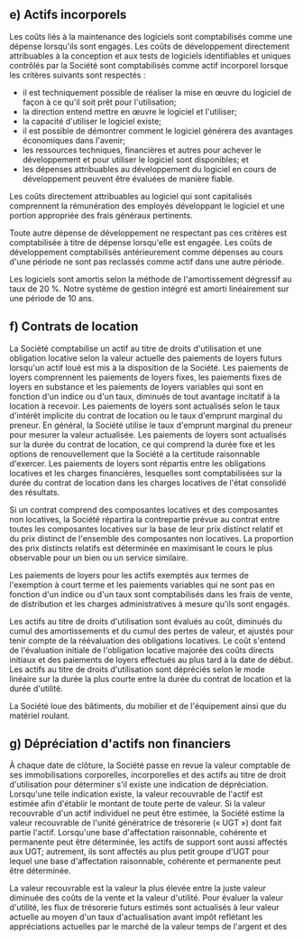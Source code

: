 ## e) Actifs incorporels

Les coûts liés à la maintenance des logiciels sont comptabilisés comme une dépense lorsqu'ils sont engagés. Les coûts de développement directement attribuables à la conception et aux tests de logiciels identifiables et uniques contrôlés par la Société sont comptabilisés comme actif incorporel lorsque les critères suivants sont respectés :

- il est techniquement possible de réaliser la mise en œuvre du logiciel de façon à ce qu'il soit prêt pour l'utilisation;
- la direction entend mettre en œuvre le logiciel et l'utiliser;
- la capacité d'utiliser le logiciel existe;
- il est possible de démontrer comment le logiciel générera des avantages économiques dans l'avenir;
- les ressources techniques, financières et autres pour achever le développement et pour utiliser le logiciel sont disponibles; et
- les dépenses attribuables au développement du logiciel en cours de développement peuvent être évaluées de manière fiable.

Les coûts directement attribuables au logiciel qui sont capitalisés comprennent la rémunération des employés développant le logiciel et une portion appropriée des frais généraux pertinents.

Toute autre dépense de développement ne respectant pas ces critères est comptabilisée à titre de dépense lorsqu'elle est engagée. Les coûts de développement comptabilisés antérieurement comme dépenses au cours d'une période ne sont pas reclassés comme actif dans une autre période.

Les logiciels sont amortis selon la méthode de l'amortissement dégressif au taux de 20 %. Notre système de gestion intégré est amorti linéairement sur une période de 10 ans.

## f) Contrats de location

La Société comptabilise un actif au titre de droits d'utilisation et une obligation locative selon la valeur actuelle des paiements de loyers futurs lorsqu'un actif loué est mis à la disposition de la Société. Les paiements de loyers comprennent les paiements de loyers fixes, les paiements fixes de loyers en substance et les paiements de loyers variables qui sont en fonction d'un indice ou d'un taux, diminués de tout avantage incitatif à la location à recevoir. Les paiements de loyers sont actualisés selon le taux d'intérêt implicite du contrat de location ou le taux d'emprunt marginal du preneur. En général, la Société utilise le taux d'emprunt marginal du preneur pour mesurer la valeur actualisée. Les paiements de loyers sont actualisés sur la durée du contrat de location, ce qui comprend la durée fixe et les options de renouvellement que la Société a la certitude raisonnable d'exercer. Les paiements de loyers sont répartis entre les obligations locatives et les charges financières, lesquelles sont comptabilisées sur la durée du contrat de location dans les charges locatives de l'état consolidé des résultats.

Si un contrat comprend des composantes locatives et des composantes non locatives, la Société répartira la contrepartie prévue au contrat entre toutes les composantes locatives sur la base de leur prix distinct relatif et du prix distinct de l'ensemble des composantes non locatives. La proportion des prix distincts relatifs est déterminée en maximisant le cours le plus observable pour un bien ou un service similaire.

Les paiements de loyers pour les actifs exemptés aux termes de l'exemption à court terme et les paiements variables qui ne sont pas en fonction d'un indice ou d'un taux sont comptabilisés dans les frais de vente, de distribution et les charges administratives à mesure qu'ils sont engagés.

Les actifs au titre de droits d'utilisation sont évalués au coût, diminués du cumul des amortissements et du cumul des pertes de valeur, et ajustés pour tenir compte de la réévaluation des obligations locatives. Le coût s'entend de l'évaluation initiale de l'obligation locative majorée des coûts directs initiaux et des paiements de loyers effectués au plus tard à la date de début. Les actifs au titre de droits d'utilisation sont dépréciés selon le mode linéaire sur la durée la plus courte entre la durée du contrat de location et la durée d'utilité.

La Société loue des bâtiments, du mobilier et de l'équipement ainsi que du matériel roulant.

## g) Dépréciation d'actifs non financiers

À chaque date de clôture, la Société passe en revue la valeur comptable de ses immobilisations corporelles, incorporelles et des actifs au titre de droit d'utilisation pour déterminer s'il existe une indication de dépréciation. Lorsqu'une telle indication existe, la valeur recouvrable de l'actif est estimée afin d'établir le montant de toute perte de valeur. Si la valeur recouvrable d'un actif individuel ne peut être estimée, la Société estime la valeur recouvrable de l'unité génératrice de trésorerie (« UGT ») dont fait partie l'actif. Lorsqu'une base d'affectation raisonnable, cohérente et permanente peut être déterminée, les actifs de support sont aussi affectés aux UGT; autrement, ils sont affectés au plus petit groupe d'UGT pour lequel une base d'affectation raisonnable, cohérente et permanente peut être déterminée.

La valeur recouvrable est la valeur la plus élevée entre la juste valeur diminuée des coûts de la vente et la valeur d'utilité. Pour évaluer la valeur d'utilité, les flux de trésorerie futurs estimés sont actualisés à leur valeur actuelle au moyen d'un taux d'actualisation avant impôt reflétant les appréciations actuelles par le marché de la valeur temps de l'argent et des